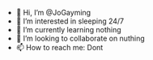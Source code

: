 - 👋 Hi, I’m @JoGayming
- 👀 I’m interested in sleeping 24/7
- 🌱 I’m currently learning nothing
- 💞️ I’m looking to collaborate on nuthing
- 📫 How to reach me: Dont

<!---
JoGayming/JoGayming is a ✨ special ✨ repository because its `README.md` (this file) appears on your GitHub profile.
You can click the Preview link to take a look at your changes.
--->
